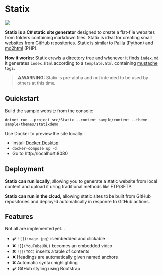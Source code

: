 # Statix

[![](https://img.shields.io/github/workflow/status/swharden/Statix/build%20and%20test)](https://github.com/swharden/Statix/actions/workflows/build-and-test.yaml)

**Statix is a C# static site generator** designed to create a flat-file websites from folders containing markdown files. Statix is ideal for creating small websites from GitHub repositories. Statix is similar to [Palila](https://github.com/swharden/Palila) (Python) and [md2html](https://github.com/swharden/md2html-php) (PHP).

**How it works:** Statix crawls a directory tree and whenever it finds `index.md` it generates `index.html` according to a `template.html` containing [mustache](https://mustache.github.io) tags.

> **⚠️WARNING:** Statix is pre-alpha and not intended to be used by others at this time.

## Quickstart

Build the sample website from the console:

```
dotnet run --project src/Statix --content sample/content --theme sample/themes/statixdemo
```

Use Docker to preview the site locally:
* Install [Docker Desktop](https://www.docker.com/products/docker-desktop) 
* `docker-compose up -d`
* Go to http://localhost:8080

## Deployment

**Statix can run locally**, allowing you to generate a static website from local content and upload it using traditional methods like FTP/SFTP.

**Statix can run in the cloud,** allowing static sites to be built from GitHub repositories and deployed automatically in response to GitHub actions.

## Features

Not all are implemented yet...

* ✔️ `![](image.jpg)` is embedded and clickable
* ❌ `![](YouTubeURL)` becomes an embedded video
* ❌ `![](TOC)` inserts a table of contents
* ❌ Headings are automatically given named anchors
* ❌ Automatic syntax highlighting
* ✔️ GitHub styling using Bootstrap